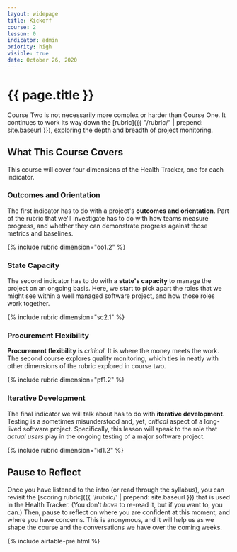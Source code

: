 ```yaml
---
layout: widepage
title: Kickoff
course: 2
lesson: 0
indicator: admin
priority: high
visible: true
date: October 26, 2020
---
```


# {{ page.title }}

Course Two is not necessarily more complex or harder than Course One. It continues to work its way down the [rubric]({{ "/rubric/" | prepend: site.baseurl }}), exploring the depth and breadth of project monitoring.

## What This Course Covers

This course will cover four dimensions of the Health Tracker, one for each indicator.

### Outcomes and Orientation

The first indicator has to do with a project's **outcomes and orientation**. Part of the rubric that we'll investigate has to do with how teams measure progress, and whether they can demonstrate progress against those metrics and baselines.

{% include rubric dimension="oo1.2" %}

### State Capacity

The second indicator has to do with a **state's capacity** to manage the project on an ongoing basis. Here, we start to pick apart the roles that we might see within a well managed software project, and how those roles work together.

{% include rubric dimension="sc2.1" %}

### Procurement Flexibility

**Procurement flexibility** is *critical*. It is where the money meets the work. The second course explores quality monitoring, which ties in neatly with other dimensions of the rubric explored in course two.

{% include rubric dimension="pf1.2" %}

### Iterative Development

The final indicator we will talk about has to do with **iterative development**. Testing is a sometimes misunderstood and, yet, *critical* aspect of a long-lived software project. Specifically, this lesson will speak to the role that *actual users* play in the ongoing testing of a major software project.

{% include rubric dimension="id1.2" %}

## Pause to Reflect

Once you have listened to the intro (or read through the syllabus), you can revisit the [scoring rubric]({{ '/rubric/' | prepend: site.baseurl }}) that is used in the Health Tracker. (You don't *have* to re-read it, but if you want to, you can.) Then, pause to reflect on where you are confident at this moment, and where you have concerns. This is anonymous, and it will help us as we shape the course and the conversations we have over the coming weeks.

{% include airtable-pre.html %}

